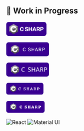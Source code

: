 

## 🚧 Work in Progress


<p>
  <a href="https://react.dev" target="_blank">
    <img src="./assets/test.svg" alt="React Logo" height="38" />
  </a>
</p>



<p>
  <a href="https://react.dev" target="_blank">
    <img src="./assets/test1.svg" alt="React Logo" height="38" />
  </a>
</p>


<p>
  <a href="https://react.dev" target="_blank">
    <img src="./assets/test2.svg" alt="React Logo" height="38" />
  </a>
</p>

<p>
  <a href="https://react.dev" target="_blank">
    <img src="./assets/test3.svg" alt="React Logo" height="32" />
  </a>
</p>


<p>
  <a href="https://react.dev" target="_blank">
    <img src="./assets/test5.svg" alt="React Logo" height="32" />
  </a>
</p>



![React](https://img.shields.io/badge/React-20232A?style=for-the-badge&logo=react&logoColor=61DAFB)
![Material UI](https://img.shields.io/badge/Material%20UI-0081CB?style=for-the-badge&logo=mui&logoColor=white)



